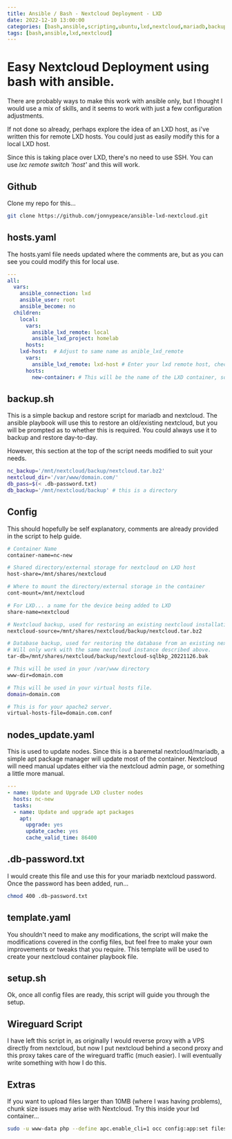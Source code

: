 ```yaml
---
title: Ansible / Bash - Nextcloud Deployment - LXD
date: 2022-12-10 13:00:00
categories: [bash,ansible,scripting,ubuntu,lxd,nextcloud,mariadb,backup]
tags: [bash,ansible,lxd,nextcloud]
---
```


# Easy Nextcloud Deployment using bash with ansible.

There are probably ways to make this work with ansible only, but I thought I would use a mix of skills, and it seems to work with just a few configuration adjustments.

If not done so already, perhaps explore the idea of an LXD host, as i've written this for remote LXD hosts. You could just as easily modify this for a local LXD host.

Since this is taking place over LXD, there's no need to use SSH. You can use _lxc remote switch 'host'_ and this will work.

## Github

Clone my repo for this...

```bash
git clone https://github.com/jonnypeace/ansible-lxd-nextcloud.git
```

## hosts.yaml

The hosts.yaml file needs updated where the comments are, but as you can see you could modify this for local use.

```yaml
---
all:
  vars:
    ansible_connection: lxd
    ansible_user: root
    ansible_become: no
  children:
    local:
      vars:
        ansible_lxd_remote: local
        ansible_lxd_project: homelab
      hosts:
    lxd-host:  # Adjust to same name as anible_lxd_remote
      vars:
        ansible_lxd_remote: lxd-host # Enter your lxd remote host, check with 'lxc remote list' 
      hosts:
        new-container: # This will be the name of the LXD container, so will need adjusted.

```

## backup.sh

This is a simple backup and restore script for mariadb and nextcloud. The ansible playbook will use this to restore an old/existing nextcloud, but you will be prompted as to whether this is required. You could always use it to backup and restore day-to-day.

However, this section at the top of the script needs modified to suit your needs.

```bash
nc_backup='/mnt/nextcloud/backup/nextcloud.tar.bz2'
nextcloud_dir='/var/www/domain.com/'
db_pass=$(< .db-password.txt)
db_backup='/mnt/nextcloud/backup' # this is a directory
```

## Config

This should hopefully be self explanatory, comments are already provided in the script to help guide.

```bash
# Container Name
container-name=nc-new

# Shared directory/external storage for nextcloud on LXD host
host-share=/mnt/shares/nextcloud

# Where to mount the directory/external storage in the container
cont-mount=/mnt/nextcloud

# For LXD... a name for the device being added to LXD
share-name=nextcloud

# Nextcloud backup, used for restoring an existing nextcloud installation
nextcloud-source=/mnt/shares/nextcloud/backup/nextcloud.tar.bz2

# Database backup, used for restoring the database from an existing nextcloud installation - 
# Will only work with the same nextcloud instance described above.
tar-db=/mnt/shares/nextcloud/backup/nextcloud-sqlbkp_20221126.bak

# This will be used in your /var/www directory
www-dir=domain.com

# This will be used in your virtual hosts file.
domain=domain.com

# This is for your apache2 server.
virtual-hosts-file=domain.com.conf
```

## nodes_update.yaml

This is used to update nodes. Since this is a baremetal nextcloud/mariadb, a simple apt package manager will update most of the container. Nextcloud will need manual updates either via the nextcloud admin page, or something a little more manual.

```yaml
---
- name: Update and Upgrade LXD cluster nodes
  hosts: nc-new
  tasks:
  - name: Update and upgrade apt packages
    apt:
      upgrade: yes
      update_cache: yes
      cache_valid_time: 86400
```

## .db-password.txt

I would create this file and use this for your mariadb nextcloud password. Once the password has been added, run... 

```bash
chmod 400 .db-password.txt
```

## template.yaml

You shouldn't need to make any modifications, the script will make the modifications covered in the config files, but feel free to make your own improvements or tweaks that you require. This template will be used to create your nextcloud container playbook file.

## setup.sh

Ok, once all config files are ready, this script will guide you through the setup.

## Wireguard Script

I have left this script in, as originally I would reverse proxy with a VPS directly from nextcloud, but now I put nextcloud behind a second proxy and this proxy takes care of the wireguard traffic (much easier). I will eventually write something with how I do this.

## Extras

If you want to upload files larger than 10MB (where I was having problems), chunk size issues may arise with Nextcloud. Try this inside your lxd container...

```bash
sudo -u www-data php --define apc.enable_cli=1 occ config:app:set files max_chunk_size --value 0
```